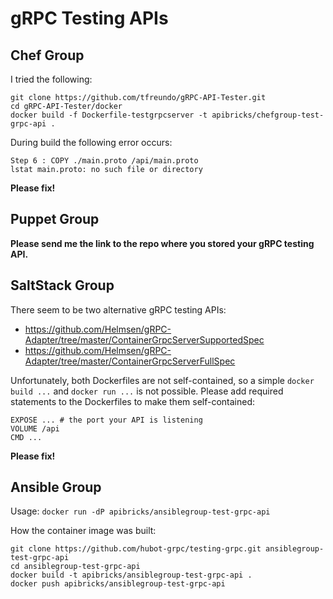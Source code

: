 # gRPC Testing APIs

## Chef Group

I tried the following:

    git clone https://github.com/tfreundo/gRPC-API-Tester.git
    cd gRPC-API-Tester/docker
    docker build -f Dockerfile-testgrpcserver -t apibricks/chefgroup-test-grpc-api .

During build the following error occurs:

    Step 6 : COPY ./main.proto /api/main.proto
    lstat main.proto: no such file or directory

**Please fix!**



## Puppet Group

**Please send me the link to the repo where you stored your gRPC testing API.**



## SaltStack Group

There seem to be two alternative gRPC testing APIs:

* https://github.com/Helmsen/gRPC-Adapter/tree/master/ContainerGrpcServerSupportedSpec
* https://github.com/Helmsen/gRPC-Adapter/tree/master/ContainerGrpcServerFullSpec

Unfortunately, both Dockerfiles are not self-contained, so a simple `docker build ...` and `docker run ...` is not possible.
Please add required statements to the Dockerfiles to make them self-contained:

    EXPOSE ... # the port your API is listening
    VOLUME /api
    CMD ...

**Please fix!**



## Ansible Group

Usage: `docker run -dP apibricks/ansiblegroup-test-grpc-api`

How the container image was built:

    git clone https://github.com/hubot-grpc/testing-grpc.git ansiblegroup-test-grpc-api
    cd ansiblegroup-test-grpc-api
    docker build -t apibricks/ansiblegroup-test-grpc-api .
    docker push apibricks/ansiblegroup-test-grpc-api
